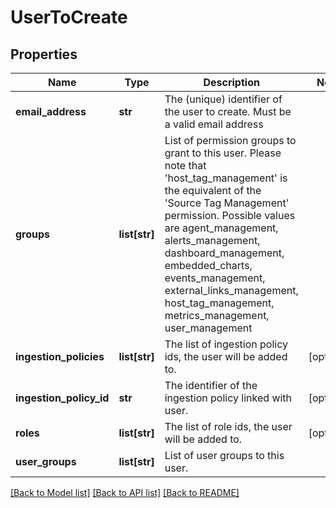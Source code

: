 # UserToCreate

## Properties
Name | Type | Description | Notes
------------ | ------------- | ------------- | -------------
**email_address** | **str** | The (unique) identifier of the user to create. Must be a valid email address | 
**groups** | **list[str]** | List of permission groups to grant to this user. Please note that &#39;host_tag_management&#39; is the equivalent of the &#39;Source Tag Management&#39; permission.  Possible values are agent_management, alerts_management, dashboard_management, embedded_charts, events_management, external_links_management, host_tag_management, metrics_management, user_management | 
**ingestion_policies** | **list[str]** | The list of ingestion policy ids, the user will be added to. | [optional] 
**ingestion_policy_id** | **str** | The identifier of the ingestion policy linked with user. | [optional] 
**roles** | **list[str]** | The list of role ids, the user will be added to. | [optional] 
**user_groups** | **list[str]** | List of user groups to this user.  | 

[[Back to Model list]](../README.md#documentation-for-models) [[Back to API list]](../README.md#documentation-for-api-endpoints) [[Back to README]](../README.md)


